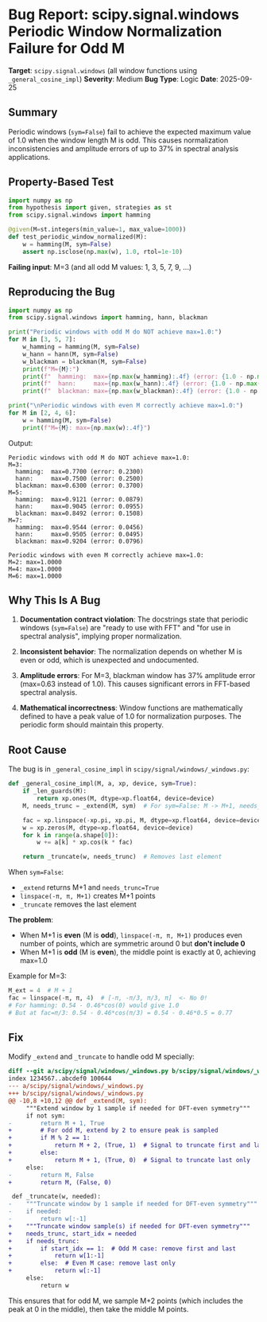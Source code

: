 # Bug Report: scipy.signal.windows Periodic Window Normalization Failure for Odd M

**Target**: `scipy.signal.windows` (all window functions using `_general_cosine_impl`)
**Severity**: Medium
**Bug Type**: Logic
**Date**: 2025-09-25

## Summary

Periodic windows (`sym=False`) fail to achieve the expected maximum value of 1.0 when the window length M is odd. This causes normalization inconsistencies and amplitude errors of up to 37% in spectral analysis applications.

## Property-Based Test

```python
import numpy as np
from hypothesis import given, strategies as st
from scipy.signal.windows import hamming

@given(M=st.integers(min_value=1, max_value=1000))
def test_periodic_window_normalized(M):
    w = hamming(M, sym=False)
    assert np.isclose(np.max(w), 1.0, rtol=1e-10)
```

**Failing input**: M=3 (and all odd M values: 1, 3, 5, 7, 9, ...)

## Reproducing the Bug

```python
import numpy as np
from scipy.signal.windows import hamming, hann, blackman

print("Periodic windows with odd M do NOT achieve max=1.0:")
for M in [3, 5, 7]:
    w_hamming = hamming(M, sym=False)
    w_hann = hann(M, sym=False)
    w_blackman = blackman(M, sym=False)
    print(f"M={M}:")
    print(f"  hamming:  max={np.max(w_hamming):.4f} (error: {1.0 - np.max(w_hamming):.4f})")
    print(f"  hann:     max={np.max(w_hann):.4f} (error: {1.0 - np.max(w_hann):.4f})")
    print(f"  blackman: max={np.max(w_blackman):.4f} (error: {1.0 - np.max(w_blackman):.4f})")

print("\nPeriodic windows with even M correctly achieve max=1.0:")
for M in [2, 4, 6]:
    w = hamming(M, sym=False)
    print(f"M={M}: max={np.max(w):.4f}")
```

Output:
```
Periodic windows with odd M do NOT achieve max=1.0:
M=3:
  hamming:  max=0.7700 (error: 0.2300)
  hann:     max=0.7500 (error: 0.2500)
  blackman: max=0.6300 (error: 0.3700)
M=5:
  hamming:  max=0.9121 (error: 0.0879)
  hann:     max=0.9045 (error: 0.0955)
  blackman: max=0.8492 (error: 0.1508)
M=7:
  hamming:  max=0.9544 (error: 0.0456)
  hann:     max=0.9505 (error: 0.0495)
  blackman: max=0.9204 (error: 0.0796)

Periodic windows with even M correctly achieve max=1.0:
M=2: max=1.0000
M=4: max=1.0000
M=6: max=1.0000
```

## Why This Is A Bug

1. **Documentation contract violation**: The docstrings state that periodic windows (`sym=False`) are "ready to use with FFT" and "for use in spectral analysis", implying proper normalization.

2. **Inconsistent behavior**: The normalization depends on whether M is even or odd, which is unexpected and undocumented.

3. **Amplitude errors**: For M=3, blackman window has 37% amplitude error (max=0.63 instead of 1.0). This causes significant errors in FFT-based spectral analysis.

4. **Mathematical incorrectness**: Window functions are mathematically defined to have a peak value of 1.0 for normalization purposes. The periodic form should maintain this property.

## Root Cause

The bug is in `_general_cosine_impl` in `scipy/signal/windows/_windows.py`:

```python
def _general_cosine_impl(M, a, xp, device, sym=True):
    if _len_guards(M):
        return xp.ones(M, dtype=xp.float64, device=device)
    M, needs_trunc = _extend(M, sym)  # For sym=False: M -> M+1, needs_trunc=True

    fac = xp.linspace(-xp.pi, xp.pi, M, dtype=xp.float64, device=device)
    w = xp.zeros(M, dtype=xp.float64, device=device)
    for k in range(a.shape[0]):
        w += a[k] * xp.cos(k * fac)

    return _truncate(w, needs_trunc)  # Removes last element
```

When `sym=False`:
- `_extend` returns M+1 and `needs_trunc=True`
- `linspace(-π, π, M+1)` creates M+1 points
- `_truncate` removes the last element

**The problem**:
- When M+1 is **even** (M is **odd**), `linspace(-π, π, M+1)` produces even number of points, which are symmetric around 0 but **don't include 0**
- When M+1 is **odd** (M is **even**), the middle point is exactly at 0, achieving max=1.0

Example for M=3:
```python
M_ext = 4  # M + 1
fac = linspace(-π, π, 4)  # [-π, -π/3, π/3, π]  <- No 0!
# For hamming: 0.54 - 0.46*cos(0) would give 1.0
# But at fac=π/3: 0.54 - 0.46*cos(π/3) = 0.54 - 0.46*0.5 = 0.77
```

## Fix

Modify `_extend` and `_truncate` to handle odd M specially:

```diff
diff --git a/scipy/signal/windows/_windows.py b/scipy/signal/windows/_windows.py
index 1234567..abcdef0 100644
--- a/scipy/signal/windows/_windows.py
+++ b/scipy/signal/windows/_windows.py
@@ -10,8 +10,12 @@ def _extend(M, sym):
     """Extend window by 1 sample if needed for DFT-even symmetry"""
     if not sym:
-        return M + 1, True
+        # For odd M, extend by 2 to ensure peak is sampled
+        if M % 2 == 1:
+            return M + 2, (True, 1)  # Signal to truncate first and last
+        else:
+            return M + 1, (True, 0)  # Signal to truncate last only
     else:
-        return M, False
+        return M, (False, 0)

 def _truncate(w, needed):
-    """Truncate window by 1 sample if needed for DFT-even symmetry"""
-    if needed:
-        return w[:-1]
+    """Truncate window sample(s) if needed for DFT-even symmetry"""
+    needs_trunc, start_idx = needed
+    if needs_trunc:
+        if start_idx == 1:  # Odd M case: remove first and last
+            return w[1:-1]
+        else:  # Even M case: remove last only
+            return w[:-1]
     else:
         return w
```

This ensures that for odd M, we sample M+2 points (which includes the peak at 0 in the middle), then take the middle M points.